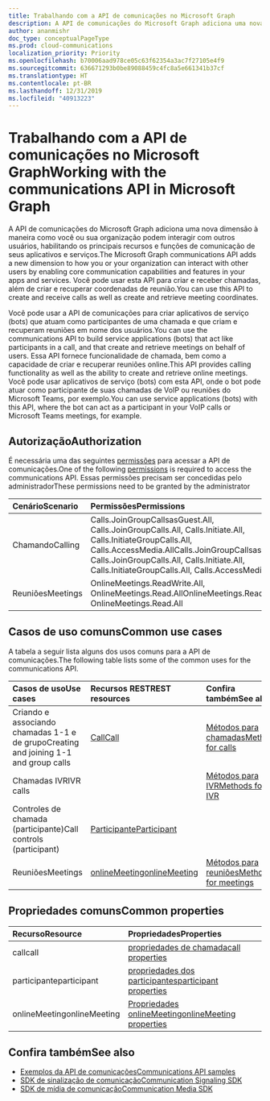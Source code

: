 ```yaml
---
title: Trabalhando com a API de comunicações no Microsoft Graph
description: A API de comunicações do Microsoft Graph adiciona uma nova dimensão à maneira como seus aplicativos e serviços podem interagir com os usuários, ativando os recursos de voz e vídeo.
author: ananmishr
doc_type: conceptualPageType
ms.prod: cloud-communications
localization_priority: Priority
ms.openlocfilehash: b70006aad978ce05c63f62354a3ac7f27105e4f9
ms.sourcegitcommit: 636671293b0be89088459c4fc8a5e661341b37cf
ms.translationtype: HT
ms.contentlocale: pt-BR
ms.lasthandoff: 12/31/2019
ms.locfileid: "40913223"
---
```

# <a name="working-with-the-communications-api-in-microsoft-graph"></a><span data-ttu-id="4ec55-103">Trabalhando com a API de comunicações no Microsoft Graph</span><span class="sxs-lookup"><span data-stu-id="4ec55-103">Working with the communications API in Microsoft Graph</span></span>

<span data-ttu-id="4ec55-104">A API de comunicações do Microsoft Graph adiciona uma nova dimensão à maneira como você ou sua organização podem interagir com outros usuários, habilitando os principais recursos e funções de comunicação de seus aplicativos e serviços.</span><span class="sxs-lookup"><span data-stu-id="4ec55-104">The Microsoft Graph communications API adds a new dimension to how you or your organization can interact with other users by enabling core communication capabilities and features in your apps and services.</span></span> <span data-ttu-id="4ec55-105">Você pode usar esta API para criar e receber chamadas, além de criar e recuperar coordenadas de reunião.</span><span class="sxs-lookup"><span data-stu-id="4ec55-105">You can use this API to create and receive calls as well as create and retrieve meeting coordinates.</span></span>

<span data-ttu-id="4ec55-106">Você pode usar a API de comunicações para criar aplicativos de serviço (bots) que atuam como participantes de uma chamada e que criam e recuperam reuniões em nome dos usuários.</span><span class="sxs-lookup"><span data-stu-id="4ec55-106">You can use the communications API to build service applications (bots) that act like participants in a call, and that create and retrieve meetings on behalf of users.</span></span>
<span data-ttu-id="4ec55-107">Essa API fornece funcionalidade de chamada, bem como a capacidade de criar e recuperar reuniões online.</span><span class="sxs-lookup"><span data-stu-id="4ec55-107">This API provides calling functionality as well as the ability to create and retrieve online meetings.</span></span> <span data-ttu-id="4ec55-108">Você pode usar aplicativos de serviço (bots) com esta API, onde o bot pode atuar como participante de suas chamadas de VoIP ou reuniões do Microsoft Teams, por exemplo.</span><span class="sxs-lookup"><span data-stu-id="4ec55-108">You can use service applications (bots) with this API, where the bot can act as a participant in your VoIP calls or Microsoft Teams meetings, for example.</span></span>

## <a name="authorization"></a><span data-ttu-id="4ec55-109">Autorização</span><span class="sxs-lookup"><span data-stu-id="4ec55-109">Authorization</span></span>

<span data-ttu-id="4ec55-110">É necessária uma das seguintes [permissões](https://docs.microsoft.com/graph/permissions-reference#calls-permissions) para acessar a API de comunicações.</span><span class="sxs-lookup"><span data-stu-id="4ec55-110">One of the following [permissions](https://docs.microsoft.com/graph/permissions-reference#calls-permissions) is required to access the communications API.</span></span> <span data-ttu-id="4ec55-111">Essas permissões precisam ser concedidas pelo administrador</span><span class="sxs-lookup"><span data-stu-id="4ec55-111">These permissions need to be granted by the administrator</span></span>

| <span data-ttu-id="4ec55-112">Cenário</span><span class="sxs-lookup"><span data-stu-id="4ec55-112">Scenario</span></span>                 | <span data-ttu-id="4ec55-113">Permissões</span><span class="sxs-lookup"><span data-stu-id="4ec55-113">Permissions</span></span>                                  |
|:------------------------------------|:---------------------------------------------|
| <span data-ttu-id="4ec55-114">Chamando</span><span class="sxs-lookup"><span data-stu-id="4ec55-114">Calling</span></span>                 | <span data-ttu-id="4ec55-115">Calls.JoinGroupCallsasGuest.All, Calls.JoinGroupCalls.All, Calls.Initiate.All, Calls.InitiateGroupCalls.All, Calls.AccessMedia.All</span><span class="sxs-lookup"><span data-stu-id="4ec55-115">Calls.JoinGroupCallsasGuest.All, Calls.JoinGroupCalls.All, Calls.Initiate.All, Calls.InitiateGroupCalls.All, Calls.AccessMedia.All</span></span> |
| <span data-ttu-id="4ec55-116">Reuniões</span><span class="sxs-lookup"><span data-stu-id="4ec55-116">Meetings</span></span>                 | <span data-ttu-id="4ec55-117">OnlineMeetings.ReadWrite.All, OnlineMeetings.Read.All</span><span class="sxs-lookup"><span data-stu-id="4ec55-117">OnlineMeetings.ReadWrite.All, OnlineMeetings.Read.All</span></span> |

## <a name="common-use-cases"></a><span data-ttu-id="4ec55-118">Casos de uso comuns</span><span class="sxs-lookup"><span data-stu-id="4ec55-118">Common use cases</span></span>

<span data-ttu-id="4ec55-119">A tabela a seguir lista alguns dos usos comuns para a API de comunicações.</span><span class="sxs-lookup"><span data-stu-id="4ec55-119">The following table lists some of the common uses for the communications API.</span></span>

| <span data-ttu-id="4ec55-120">Casos de uso</span><span class="sxs-lookup"><span data-stu-id="4ec55-120">Use cases</span></span>                         | <span data-ttu-id="4ec55-121">Recursos REST</span><span class="sxs-lookup"><span data-stu-id="4ec55-121">REST resources</span></span>                                 | <span data-ttu-id="4ec55-122">Confira também</span><span class="sxs-lookup"><span data-stu-id="4ec55-122">See also</span></span>  |
|:------------------------------------|:---------------------------------------------|:----------|
| <span data-ttu-id="4ec55-123">Criando e associando chamadas 1-1 e de grupo</span><span class="sxs-lookup"><span data-stu-id="4ec55-123">Creating and joining 1-1 and group calls</span></span>   | [<span data-ttu-id="4ec55-124">Call</span><span class="sxs-lookup"><span data-stu-id="4ec55-124">Call</span></span>](https://docs.microsoft.com/graph/api/resources/call?view=graph-rest-v1.0)| [<span data-ttu-id="4ec55-125">Métodos para chamadas</span><span class="sxs-lookup"><span data-stu-id="4ec55-125">Methods for calls</span></span>](https://docs.microsoft.com/graph/api/resources/call?view=graph-rest-v1.0#methods)| 
|<span data-ttu-id="4ec55-126">Chamadas IVR</span><span class="sxs-lookup"><span data-stu-id="4ec55-126">IVR calls</span></span>   |     | [<span data-ttu-id="4ec55-127">Métodos para IVR</span><span class="sxs-lookup"><span data-stu-id="4ec55-127">Methods for IVR</span></span>](https://docs.microsoft.com/graph/api/resources/calls-api-ivr-overview?view=graph-rest-v1.0)
| <span data-ttu-id="4ec55-128">Controles de chamada (participante)</span><span class="sxs-lookup"><span data-stu-id="4ec55-128">Call controls (participant)</span></span> | [<span data-ttu-id="4ec55-129">Participante</span><span class="sxs-lookup"><span data-stu-id="4ec55-129">Participant</span></span>](https://docs.microsoft.com/graph/api/resources/participant?view=graph-rest-v1.0)   ||
|<span data-ttu-id="4ec55-130">Reuniões</span><span class="sxs-lookup"><span data-stu-id="4ec55-130">Meetings</span></span>|[<span data-ttu-id="4ec55-131">onlineMeeting</span><span class="sxs-lookup"><span data-stu-id="4ec55-131">onlineMeeting</span></span>](https://docs.microsoft.comgraph/api/resources/onlinemeeting?view=graph-rest-v1.0)| [<span data-ttu-id="4ec55-132">Métodos para reuniões</span><span class="sxs-lookup"><span data-stu-id="4ec55-132">Methods for meetings</span></span>](https://docs.microsoft.com/graph/api/resources/onlinemeeting?view=graph-rest-v1.0#methods)|

## <a name="common-properties"></a><span data-ttu-id="4ec55-133">Propriedades comuns</span><span class="sxs-lookup"><span data-stu-id="4ec55-133">Common properties</span></span>

| <span data-ttu-id="4ec55-134">Recurso</span><span class="sxs-lookup"><span data-stu-id="4ec55-134">Resource</span></span>                | <span data-ttu-id="4ec55-135">Propriedades</span><span class="sxs-lookup"><span data-stu-id="4ec55-135">Properties</span></span>                             |
|:------------------------------------|:---------------------------------------------|
| <span data-ttu-id="4ec55-136">call</span><span class="sxs-lookup"><span data-stu-id="4ec55-136">call</span></span>                               | [<span data-ttu-id="4ec55-137">propriedades de chamada</span><span class="sxs-lookup"><span data-stu-id="4ec55-137">call properties</span></span>](https://docs.microsoft.com/graph/api/resources/call?view=graph-rest-v1.0#properties)  |
| <span data-ttu-id="4ec55-138">participante</span><span class="sxs-lookup"><span data-stu-id="4ec55-138">participant</span></span>                         | [<span data-ttu-id="4ec55-139">propriedades dos participantes</span><span class="sxs-lookup"><span data-stu-id="4ec55-139">participant properties</span></span>](https://docs.microsoft.com/graph/api/resources/participant?view=graph-rest-v1.0#properties) |
| <span data-ttu-id="4ec55-140">onlineMeeting</span><span class="sxs-lookup"><span data-stu-id="4ec55-140">onlineMeeting</span></span>                            | [<span data-ttu-id="4ec55-141">Propriedades onlineMeeting</span><span class="sxs-lookup"><span data-stu-id="4ec55-141">onlineMeeting properties</span></span>](https://docs.microsoft.com/graph/api/resources/onlinemeeting?view=graph-rest-v1.0#properties)                     |

## <a name="see-also"></a><span data-ttu-id="4ec55-142">Confira também</span><span class="sxs-lookup"><span data-stu-id="4ec55-142">See also</span></span>

- [<span data-ttu-id="4ec55-143">Exemplos da API de comunicações</span><span class="sxs-lookup"><span data-stu-id="4ec55-143">Communications API samples</span></span>](https://github.com/microsoftgraph/microsoft-graph-comms-samples/)
- [<span data-ttu-id="4ec55-144">SDK de sinalização de comunicação</span><span class="sxs-lookup"><span data-stu-id="4ec55-144">Communication Signaling SDK</span></span>](https://www.nuget.org/packages/Microsoft.Graph.Communications.Calls)
- [<span data-ttu-id="4ec55-145">SDK de mídia de comunicação</span><span class="sxs-lookup"><span data-stu-id="4ec55-145">Communication Media SDK</span></span>](https://www.nuget.org/packages/Microsoft.Graph.Communications.Calls.Media)

